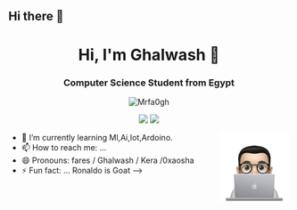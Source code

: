 ## Hi there 👋
<h1 align="center">Hi, I'm Ghalwash 👋</h1>
<h3 align="center">Computer Science Student from Egypt</h3>
<p align="center"> <img src="https://komarev.com/ghpvc/?username=mrfa0gh&label=Profile%20views&color=0e75b6&style=flat" alt="Mrfa0gh" /> </p>
<p align="center">
    <a href="https://twitter.com/mrfa0gh"><img src="https://img.shields.io/badge/twitter-%231FA1F1?style=flat&logo=twitter&logoColor=white"/></a>
    <a href="https://www.instagram.com/mrfa0gh"><img src="https://img.shields.io/badge/instagram-%23E4415F?style=flat&logo=instagram&logoColor=white"/></a>
  </p>
  
  <img src="https://github.com/mrfa0gh/mrfa0gh/blob/main/profile-img.png" align="right" width="25%"/>

- 🌱 I’m currently learning Ml,Ai,Iot,Ardoino.
- 📫 How to reach me: ...
- 😄 Pronouns: fares / Ghalwash / Kera /0xaosha
- ⚡ Fun fact: ... Ronaldo is Goat
-->
